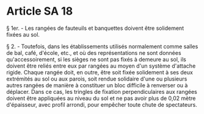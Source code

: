# Article SA 18

§ 1er. - Les rangées de fauteuils et banquettes doivent être solidement fixées au sol.

§ 2. - Toutefois, dans les établissements utilisés normalement comme salles de bal, café, d'école, etc., et où des représentations ne sont données qu'accessoirement, si les sièges ne sont pas fixés à demeure au sol, ils doivent être reliés entre eux par rangées au moyen d'un système d'attache rigide. Chaque rangée doit, en outre, être soit fixée solidement à ses deux extrémités au sol ou aux parois, soit rendue solidaire d'une ou plusieurs autres rangées de manière à constituer un bloc difficile à renverser ou à déplacer. Dans ce cas, les tringles de fixation perpendiculaires aux rangées doivent être appliquées au niveau du sol et ne pas avoir plus de 0,02 mètre d'épaisseur, avec profil arrondi, pour empêcher toute chute de spectateurs.
